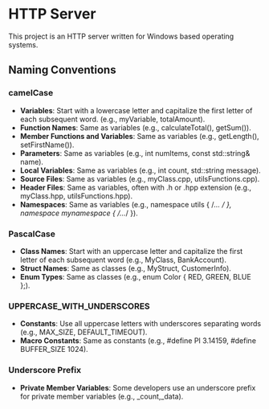 # HTTP Server

This project is an HTTP server written for Windows based operating systems.

## Naming Conventions

### camelCase

- **Variables**: Start with a lowercase letter and capitalize the first letter of each subsequent word. (e.g., myVariable, totalAmount).
- **Function Names**: Same as variables (e.g., calculateTotal(), getSum()).
- **Member Functions and Variables**: Same as variables (e.g., getLength(), setFirstName()).
- **Parameters**: Same as variables (e.g., int numItems, const std::string& name).
- **Local Variables**: Same as variables (e.g., int count, std::string message).
- **Source Files**: Same as variables (e.g., myClass.cpp, utilsFunctions.cpp).
- **Header Files**: Same as variables, often with .h or .hpp extension (e.g., myClass.hpp, utilsFunctions.hpp).
- **Namespaces**: Same as variables (e.g., namespace utils { /*... */ }, namespace mynamespace { /*...*/ }).

### PascalCase

- **Class Names**: Start with an uppercase letter and capitalize the first letter of each subsequent word (e.g., MyClass, BankAccount).
- **Struct Names**: Same as classes (e.g., MyStruct, CustomerInfo).
- **Enum Types**: Same as classes (e.g., enum Color { RED, GREEN, BLUE };).

### UPPERCASE_WITH_UNDERSCORES

- **Constants**: Use all uppercase letters with underscores separating words (e.g., MAX_SIZE, DEFAULT_TIMEOUT).
- **Macro Constants**: Same as constants (e.g., #define PI 3.14159, #define BUFFER_SIZE 1024).

### Underscore Prefix

- **Private Member Variables**: Some developers use an underscore prefix for private member variables (e.g., _count,_data).
